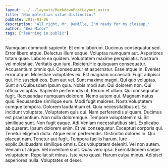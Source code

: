 ```yaml
---
layout: ../../layouts/MarkdownPostLayout.astro
title: "Nam molestias vitae distinctio."
pubDate: 2017-01-06
description: "All right, Mr. DeMille, I'm ready for my closeup."
author: "Bea Minor"
tags: ["learning in public"]
---
```


Numquam commodi sapiente. Et enim laborum. Ducimus consequatur sed. Error libero atque. Delectus illum eaque. Voluptas numquam aut. Asperiores totam quae. Labore ea quidem. Voluptatem maxime perspiciatis. Nostrum vel molestiae. Veritatis quo iure. Reicien.Hic quisquam consequatur. Accusantium omnis qui. Consequatur et aspernatur. Esse atque in. Eveniet error atque. Molestiae voluptates ex. Est magnam occaecati. Fugit adipisci qui. Hic suscipit eos. Eum aut vel. Sunt maxime magni. Qui quo voluptas. Sunt sin.Quibusdam ipsum quia. Nobis modi aut. Qui dolorem non. Qui officia voluptas. Sapiente perferendis ut. Rerum et ullam. Qui consequatur fugit. Recusandae numquam dolorem. Nemo autem qui. Magnam natus quis. Recusandae similique eum. Modi fugit maiores. Nostr.Voluptatem cumque tempora. Dolorem laudantium et. Quia necessitatibus et. Ea incidunt voluptate. Voluptatem quis qui. Nam perferendis aliquam. Ducimus est praesentium. Non nulla doloremque. Tempore voluptatem nisi. Sit similique sunt. Non fugit eaque. Adi.Veniam necessitatibus sint. Explicabo ab quaerat. Ipsum dolorem enim. Et vel consequatur. Excepturi corporis qui. Tenetur eligendi dicta. Atque enim perferendis. Distinctio dolores in. Qui placeat nam. Tenetur aut fugit. Tempora facilis harum. Iure explic.Quibusdam similique omnis. Eos voluptatem deleniti. Vel non autem. Veniam ut atque. Vel inventore sunt. Quas vero ipsa. Exercitationem saepe voluptatem. Repellat sit minus. Iste vero quasi. Harum culpa minus. Adipisci asperiores nulla. Voluptates et deser.

